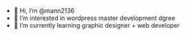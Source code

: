 - 👋 Hi, I’m @mann2136
- 👀 I’m interested in wordpress master development dgree
- 🌱 I’m currently learning graphic designer + web developer 

<!---
mann2136/mann2136 is a ✨ special ✨ repository because its `README.md` (this file) appears on your GitHub profile.
You can click the Preview link to take a look at your changes.
--->

